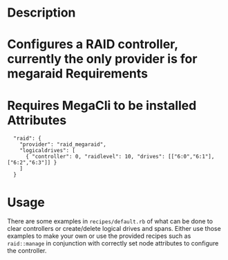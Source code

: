 Description
===========
Configures a RAID controller, currently the only provider is for megaraid
Requirements
============
Requires MegaCli to be installed
Attributes
==========
      "raid": {
        "provider": "raid_megaraid",
        "logicaldrives": [
          { "controller": 0, "raidlevel": 10, "drives": [["6:0","6:1"],["6:2","6:3"]] }
        ]
      }
Usage
=====
There are some examples in `recipes/default.rb` of what can be done to clear controllers or create/delete logical drives and spans. Either use those examples to make your own or use the provided recipes such as `raid::manage` in conjunction with correctly set node attributes to configure the controller.
